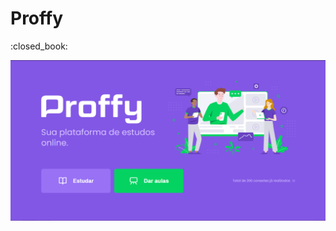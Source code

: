<p align="center">
   <h1> Proffy</h1> :closed_book:
</p>
<p align="center">
    <img src="./src/assets/images/Screenshot_1.png" />
</p>
